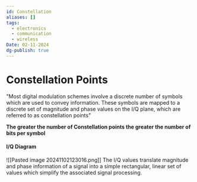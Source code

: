 ```yaml
---
id: Constellation
aliases: []
tags:
  - electronics
  - communication
  - wireless
Date: 02-11-2024
dg-publish: true
---
```

# Constellation Points 
"Most digital modulation schemes involve a discrete number of symbols which are used to convey information. These symbols are mapped to a discrete set of magnitude and phase values on the I/Q plane, which are referred to as constellation points"

**The greater the number of Constellation points the greater the number of bits per symbol**

#### I/Q Diagram

![[Pasted image 20241102123016.png]]
The I/Q values translate magnitude and phase information of a signal into a simple rectangular, linear set of values which simplify the associated signal processing.

[^1]: Two signals are said to be in “quadrature” when they are separated in phase by exactly 90°. [Source](https://nuwaves.com/wp-content/uploads/AN-005-Constellation-Diagrams-and-How-They-Are-Used1.pdf)

